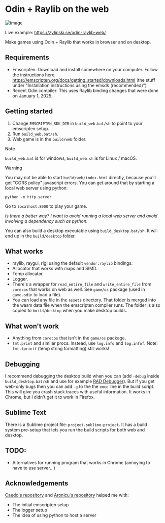 # Odin + Raylib on the web

![image](https://github.com/user-attachments/assets/0ed449ff-ae6f-4336-aa26-02df5928f263)

Live example: https://zylinski.se/odin-raylib-web/

Make games using Odin + Raylib that works in browser and on desktop.

## Requirements

- Emscripten. Download and install somewhere on your computer. Follow the instructions here: https://emscripten.org/docs/getting_started/downloads.html (the stuff under "Installation instructions using the emsdk (recommended)")
- Recent Odin compiler: This uses Raylib binding changes that were done on January 1, 2025.

## Getting started

1. Change `EMSCRIPTEN_SDK_DIR` in `build_web.bat/sh` to point to your emscripten setup.
2. Run `build_web.bat/sh`.
3. Web game is in the `build/web` folder.

> [!NOTE]
> `build_web.bat` is for windows, `build_web.sh` is for Linux / macOS.

> [!WARNING]
> You may not be able to start `build/web/index.html` directly, because you'll get "CORS policy" javascript errors. You can get around that by starting a local web server using python:
>
> `python -m http.server`
>
> Go to `localhost:8000` to play your game.
>
>
> _Is there a better way? I want to avoid running a local web server and avoid involving a dependency such as python._

You can also build a desktop executable using `build_desktop.bat/sh`. It will end up in the `build/desktop` folder.

## What works

- raylib, raygui, rlgl using the default `vendor:raylib` bindings.
- Allocator that works with maps and SIMD.
- Temp allocator.
- Logger.
- There's a wrapper for `read_entire_file` and `write_entire_file` from `core:os` that works on web as well. See `game/os` package (used in `game.odin` to load a file).
- You can load any file in the `assets` directory. That folder is merged into the wasm data file when the emscripten compiler runs. The folder is also copied to `build/desktop` when you make desktop builds.

## What won't work

- Anything from `core:os` that isn't in the `game/os` package.
- `fmt.print` and similar procs. Instead, use `log.info` and `log.infof`. Note: `fmt.tprintf` (temp string formatting) still works!

## Debugging

I recommend debugging the desktop build when you can (add `-debug` inside `build_desktop.bat/sh` and use for example [RAD Debugger](https://github.com/EpicGamesExt/raddebugger)). But if you get web-only bugs then you can add `-g` to the the `emcc` line in the build script. This will give you crash stack traces with useful information. It works in Chrome, but I didn't get it to work in Firefox.

## Sublime Text

There is a Sublime project file: `project.sublime-project`. It has a build system pre-setup that lets you run the build scripts for both web and desktop.

## TODO:
- Alternatives for running program that works in Chrome (annoying to have to use server...)

## Acknowledgements
[Caedo's repository](https://github.com/Caedo/raylib_wasm_odin) and [Aronicu's repository](https://github.com/Aronicu/Raylib-WASM) helped me with:
- The initial emscripten setup
- The logger setup
- The idea of using python to host a server
